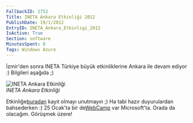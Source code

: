 ```yaml
---
FallbackID: 2752
Title: INETA Ankara Etkinliği 2012
PublishDate: 19/1/2012
EntryID: INETA_Ankara_Etkinligi_2012
IsActive: True
Section: software
MinutesSpent: 0
Tags: Windows Azure
---
```

İzmir'den sonra INETA Türkiye büyük etkinliklerine Ankara ile devam
ediyor :) Bilgileri aşağıda ;)

![INETA Ankara
Etkinliği](http://cdn.daron.yondem.com/assets/2752/banner.jpg)\
*INETA Ankara Etkinliği*

Etkinliğe[buradan](http://www.inetatr.org/oforms/yazilimcilar-ankara-da-bulusuyor)
kayıt olmayı unutmayın ;) Ha tabi hazır duyurulardan bahsederken :) 25
Ocak'ta bir
de[WebCamp](https://msevents.microsoft.com/cui/EventDetail.aspx?EventID=1032503352&culture=tr-TR)
var Microsoft'ta. Orada da olacağım. Görüşmek üzere!



